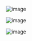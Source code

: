 ![image](https://github.com/user-attachments/assets/c71c2e12-af53-4725-93d9-5dcd20237145)

![image](https://github.com/user-attachments/assets/aa527c0d-91a9-4794-80e1-1bde9c6d8d15)

![image](https://github.com/user-attachments/assets/9e20cdd7-811d-4352-bef4-545607ca5bc4)
